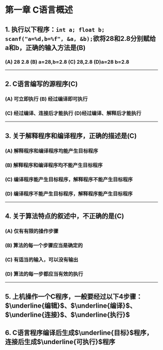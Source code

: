 # 第一章 C语言概述

## 1. 执行以下程序：`int a; float b; scanf("a=%d,b=%f", &a, &b);`欲将28和2.8分别赋给a和b，正确的输入方法是(B)

### (A) 28 2.8	(B) a=28,b=2.8	(C) 28,2.8	(D)a=28 b=2.8

---

## 2. C语言编写的源程序(C)

### (A) 可立即执行	(B) 经过编译即可执行	

### (C) 经过编译、连接后才能执行	(D)经过编译、解释后才能执行 

---

## 3. 关于解释程序和编译程序，正确的描述是(C)

### (A) 解释程序和编译程序均能产生目标程序

### (B) 解释程序和编译程序均不能产生目标程序

### (C) 编译程序能产生目标程序，解释程序不能产生目标程序

### (D) 编译程序不能产生目标程序，解释程序能产生目标程序

---

## 4. 关于算法特点的叙述中，不正确的是(C)

### (A) 仅有有限的操作步骤

### (B) 算法的每一个步骤应当是确定的

### (C) 有适当的输入，可以没有输出

### (D) 算法的每一步都应当有效的执行

---

## 5. 上机操作一个C程序，一般要经过以下4步骤：$\underline{编辑}$、$\underline{编译}$、$\underline{连接}$、$\underline{执行}$

## 6. C语言程序编译后生成$\underline{目标}$程序，连接后生成$\underline{可执行}$程序